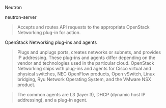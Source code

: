 Neutron

neutron-server
>Accepts and routes API requests to the appropriate OpenStack Networking plug-in for action.

OpenStack Networking plug-ins and agents
>Plugs and unplugs ports, creates networks or subnets, and provides IP addressing. These plug-ins and agents differ depending on the vendor and technologies used in the particular cloud. OpenStack Networking ships with plug-ins and agents for Cisco virtual and physical switches, NEC OpenFlow products, Open vSwitch, Linux bridging, Ryu Network Operating System, and the VMware NSX product.

>The common agents are L3 (layer 3), DHCP (dynamic host IP addressing), and a plug-in agent.
